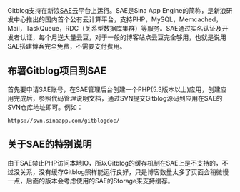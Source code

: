 <!--
author: jockchou
date: 2015-07-24
title: 在新浪SAE上运行GitBlog
tags: GitBlog
category: GitBlog
status: publish
summary: Gitblog支持在新浪SAE云平台上运行。SAE是Sina App Engine的简称，是新浪研发中心推出的国内首个公有云计算平台，支持PHP，MySQL，Memcached，Mail，TaskQueue，RDC（关系型数据库集群）等服务。SAE通过实名认证及开发者认证，每个月送大量云豆，对于一般的博客站点云豆完全够用，也就是说用SAE搭建博客完全免费，不需要支付费用。
-->

Gitblog支持在新浪[SAE](http://sae.sina.com.cn)云平台上运行。SAE是Sina App Engine的简称，是新浪研发中心推出的国内首个公有云计算平台，支持PHP，MySQL，Memcached，Mail，TaskQueue，RDC（关系型数据库集群）等服务。SAE通过实名认证及开发者认证，每个月送大量云豆，对于一般的博客站点云豆完全够用，也就是说用SAE搭建博客完全免费，不需要支付费用。

## 布署Gitblog项目到SAE ##

首先要申请SAE账号，在SAE管理后台创建一个PHP(5.3版本以上)应用，创建应用完成后，参照代码管理说明文档，通过SVN提交Gitblog源码到应用在SAE的SVN仓库地址即可。例如：

```
https://svn.sinaapp.com/gitblogdoc/
```

## 关于SAE的特别说明 ##
由于SAE禁止PHP访问本地IO，所以Gitblog的缓存机制在SAE上是不支持的，不过没关系，没有缓存Gitblog照样能运行良好，只是博客数量太多了页面会稍微慢一点，后面的版本会考虑使用的SAE的Storage来支持缓存。
